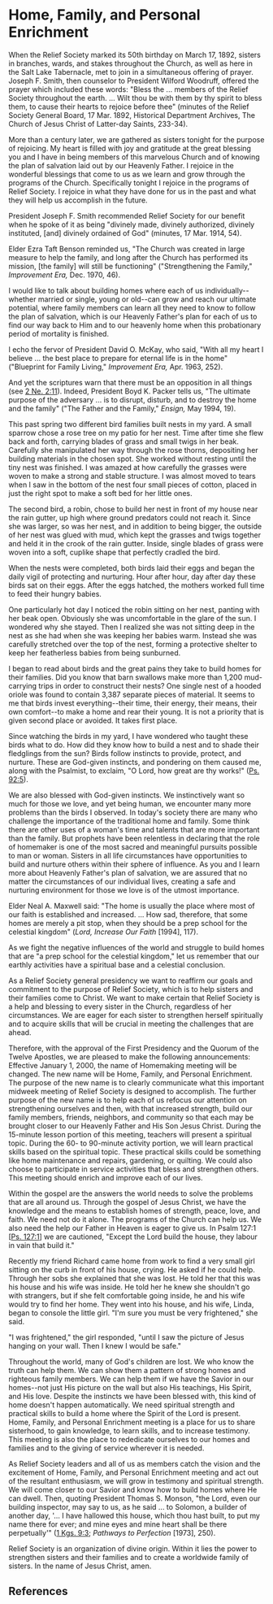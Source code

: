 # Home, Family, and Personal Enrichment

When the Relief Society marked its 50th birthday on March 17, 1892, sisters in
branches, wards, and stakes throughout the Church, as well as here in the Salt
Lake Tabernacle, met to join in a simultaneous offering of prayer. Joseph F.
Smith, then counselor to President Wilford Woodruff, offered the prayer which
included these words: "Bless the ... members of the Relief Society throughout
the earth. ... Wilt thou be with them by thy spirit to bless them, to cause
their hearts to rejoice before thee" (minutes of the Relief Society General
Board, 17 Mar. 1892, Historical Department Archives, The Church of Jesus
Christ of Latter-day Saints, 233-34).

More than a century later, we are gathered as sisters tonight for the purpose
of rejoicing. My heart is filled with joy and gratitude at the great blessing
you and I have in being members of this marvelous Church and of knowing the
plan of salvation laid out by our Heavenly Father. I rejoice in the wonderful
blessings that come to us as we learn and grow through the programs of the
Church. Specifically tonight I rejoice in the programs of Relief Society. I
rejoice in what they have done for us in the past and what they will help us
accomplish in the future.

President Joseph F. Smith recommended Relief Society for our benefit when he
spoke of it as being "divinely made, divinely authorized, divinely instituted,
[and] divinely ordained of God" (minutes, 17 Mar. 1914, 54).

Elder Ezra Taft Benson reminded us, "The Church was created in large measure
to help the family, and long after the Church has performed its mission, [the
family] will still be functioning" ("Strengthening the Family," _Improvement
Era,_ Dec. 1970, 46).

I would like to talk about building homes where each of us individually--
whether married or single, young or old--can grow and reach our ultimate
potential, where family members can learn all they need to know to follow the
plan of salvation, which is our Heavenly Father's plan for each of us to find
our way back to Him and to our heavenly home when this probationary period of
mortality is finished.

I echo the fervor of President David O. McKay, who said, "With all my heart I
believe ... the best place to prepare for eternal life is in the home"
("Blueprint for Family Living," _Improvement Era,_ Apr. 1963, 252).

And yet the scriptures warn that there must be an opposition in all things
(see [2 Ne. 2:11](/scriptures/bofm/2-ne/2.11?lang=eng#10)). Indeed, President
Boyd K. Packer tells us, "The ultimate purpose of the adversary ... is to
disrupt, disturb, and to destroy the home and the family" ("The Father and the
Family," _Ensign,_ May 1994, 19).

This past spring two different bird families built nests in my yard. A small
sparrow chose a rose tree on my patio for her nest. Time after time she flew
back and forth, carrying blades of grass and small twigs in her beak.
Carefully she manipulated her way through the rose thorns, depositing her
building materials in the chosen spot. She worked without resting until the
tiny nest was finished. I was amazed at how carefully the grasses were woven
to make a strong and stable structure. I was almost moved to tears when I saw
in the bottom of the nest four small pieces of cotton, placed in just the
right spot to make a soft bed for her little ones.

The second bird, a robin, chose to build her nest in front of my house near
the rain gutter, up high where ground predators could not reach it. Since she
was larger, so was her nest, and in addition to being bigger, the outside of
her nest was glued with mud, which kept the grasses and twigs together and
held it in the crook of the rain gutter. Inside, single blades of grass were
woven into a soft, cuplike shape that perfectly cradled the bird.

When the nests were completed, both birds laid their eggs and began the daily
vigil of protecting and nurturing. Hour after hour, day after day these birds
sat on their eggs. After the eggs hatched, the mothers worked full time to
feed their hungry babies.

One particularly hot day I noticed the robin sitting on her nest, panting with
her beak open. Obviously she was uncomfortable in the glare of the sun. I
wondered why she stayed. Then I realized she was not sitting deep in the nest
as she had when she was keeping her babies warm. Instead she was carefully
stretched over the top of the nest, forming a protective shelter to keep her
featherless babies from being sunburned.

I began to read about birds and the great pains they take to build homes for
their families. Did you know that barn swallows make more than 1,200 mud-
carrying trips in order to construct their nests? One single nest of a hooded
oriole was found to contain 3,387 separate pieces of material. It seems to me
that birds invest everything--their time, their energy, their means, their own
comfort--to make a home and rear their young. It is not a priority that is
given second place or avoided. It takes first place.

Since watching the birds in my yard, I have wondered who taught these birds
what to do. How did they know how to build a nest and to shade their
fledglings from the sun? Birds follow instincts to provide, protect, and
nurture. These are God-given instincts, and pondering on them caused me, along
with the Psalmist, to exclaim, "O Lord, how great are thy works!" ([Ps.
92:5](/scriptures/ot/ps/92.5?lang=eng#4)).

We are also blessed with God-given instincts. We instinctively want so much
for those we love, and yet being human, we encounter many more problems than
the birds I observed. In today's society there are many who challenge the
importance of the traditional home and family. Some think there are other uses
of a woman's time and talents that are more important than the family. But
prophets have been relentless in declaring that the role of homemaker is one
of the most sacred and meaningful pursuits possible to man or woman. Sisters
in all life circumstances have opportunities to build and nurture others
within their sphere of influence. As you and I learn more about Heavenly
Father's plan of salvation, we are assured that no matter the circumstances of
our individual lives, creating a safe and nurturing environment for those we
love is of the utmost importance.

Elder Neal A. Maxwell said: "The home is usually the place where most of our
faith is established and increased. ... How sad, therefore, that some homes are
merely a pit stop, when they should be a prep school for the celestial
kingdom" (_Lord, Increase Our Faith_ [1994], 117).

As we fight the negative influences of the world and struggle to build homes
that are "a prep school for the celestial kingdom," let us remember that our
earthly activities have a spiritual base and a celestial conclusion.

As a Relief Society general presidency we want to reaffirm our goals and
commitment to the purpose of Relief Society, which is to help sisters and
their families come to Christ. We want to make certain that Relief Society is
a help and blessing to every sister in the Church, regardless of her
circumstances. We are eager for each sister to strengthen herself spiritually
and to acquire skills that will be crucial in meeting the challenges that are
ahead.

Therefore, with the approval of the First Presidency and the Quorum of the
Twelve Apostles, we are pleased to make the following announcements: Effective
January 1, 2000, the name of Homemaking meeting will be changed. The new name
will be Home, Family, and Personal Enrichment. The purpose of the new name is
to clearly communicate what this important midweek meeting of Relief Society
is designed to accomplish. The further purpose of the new name is to help each
of us refocus our attention on strengthening ourselves and then, with that
increased strength, build our family members, friends, neighbors, and
community so that each may be brought closer to our Heavenly Father and His
Son Jesus Christ. During the 15-minute lesson portion of this meeting,
teachers will present a spiritual topic. During the 60- to 90-minute activity
portion, we will learn practical skills based on the spiritual topic. These
practical skills could be something like home maintenance and repairs,
gardening, or quilting. We could also choose to participate in service
activities that bless and strengthen others. This meeting should enrich and
improve each of our lives.

Within the gospel are the answers the world needs to solve the problems that
are all around us. Through the gospel of Jesus Christ, we have the knowledge
and the means to establish homes of strength, peace, love, and faith. We need
not do it alone. The programs of the Church can help us. We also need the help
our Father in Heaven is eager to give us. In Psalm 127:1 [[Ps.
127:1](/scriptures/ot/ps/127.1?lang=eng#0)] we are cautioned, "Except the Lord
build the house, they labour in vain that build it."

Recently my friend Richard came home from work to find a very small girl
sitting on the curb in front of his house, crying. He asked if he could help.
Through her sobs she explained that she was lost. He told her that this was
his house and his wife was inside. He told her he knew she shouldn't go with
strangers, but if she felt comfortable going inside, he and his wife would try
to find her home. They went into his house, and his wife, Linda, began to
console the little girl. "I'm sure you must be very frightened," she said.

"I was frightened," the girl responded, "until I saw the picture of Jesus
hanging on your wall. Then I knew I would be safe."

Throughout the world, many of God's children are lost. We who know the truth
can help them. We can show them a pattern of strong homes and righteous family
members. We can help them if we have the Savior in our homes--not just His
picture on the wall but also His teachings, His Spirit, and His love. Despite
the instincts we have been blessed with, this kind of home doesn't happen
automatically. We need spiritual strength and practical skills to build a home
where the Spirit of the Lord is present. Home, Family, and Personal Enrichment
meeting is a place for us to share sisterhood, to gain knowledge, to learn
skills, and to increase testimony. This meeting is also the place to
rededicate ourselves to our homes and families and to the giving of service
wherever it is needed.

As Relief Society leaders and all of us as members catch the vision and the
excitement of Home, Family, and Personal Enrichment meeting and act out of the
resultant enthusiasm, we will grow in testimony and spiritual strength. We
will come closer to our Savior and know how to build homes where He can dwell.
Then, quoting President Thomas S. Monson, "the Lord, even our building
inspector, may say to us, as he said ... to Solomon, a builder of another day,
'... I have hallowed this house, which thou hast built, to put my name there for
ever; and mine eyes and mine heart shall be there perpetually'" ([1 Kgs.
9:3](/scriptures/ot/1-kgs/9.3?lang=eng#2); _Pathways to Perfection_ [1973],
250).

Relief Society is an organization of divine origin. Within it lies the power
to strengthen sisters and their families and to create a worldwide family of
sisters. In the name of Jesus Christ, amen.

## References

